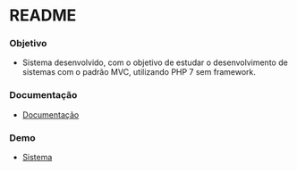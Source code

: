 # README #


### Objetivo ###

* Sistema desenvolvido, com o objetivo de estudar o desenvolvimento de sistemas com o padrão MVC, utilizando PHP 7 sem framework.  

### Documentação ###

* [Documentação](http://www.sistema-contas-doc.pxcode.com.br/)

### Demo ###

* [Sistema](http://www.sistema-contas.pxcode.com.br/)


